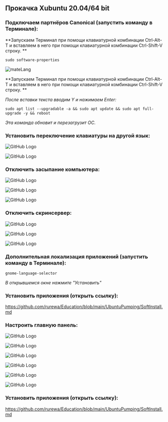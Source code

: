 ## Прокачка Xubuntu 20.04/64 bit

### Подключаем партнёров Canonical (запустить команду в Терминале):

**Запускаем Терминал при помощи клавиатурной комбинации Ctrl-Alt-T и вставляем в него при помощи клавиатурной комбинации Ctrl-Shift-V строку. **

`sudo software-properties`

![mateLang](images/Partners.png)

**Запускаем Терминал при помощи клавиатурной комбинации Ctrl-Alt-T и вставляем в него при помощи клавиатурной комбинации Ctrl-Shift-V строку. **

*После вставки текста вводим Y и нажимаем Enter:*

`sudo apt list --upgradable -a && sudo apt update && sudo apt full-upgrade -y && reboot`

*Эта команда обновит и перезагрузит ОС.*

### Установить переключение клавиатуры на другой язык:

![GitHub Logo](images/xubuntu_key.png)

![GitHub Logo](images/xubuntu_key2.png)

### Отключить засыпание компьютера:

![GitHub Logo](images/xubuntu_power0.png)

![GitHub Logo](images/xubuntu_power1.png)

![GitHub Logo](images/xubuntu_power2.png)

### Отключить скринсервер:

![GitHub Logo](images/xubuntu_screen0.png)

![GitHub Logo](images/xubuntu_screen1.png)

![GitHub Logo](images/xubuntu_screen2.png)

### Дополнительная локализация приложений (запустить команду в Терминале):

`gnome-language-selector`

*В открывшемся окне нажмите "Установить"*

### Установить приложения (открыть ссылку):

https://github.com/rurewa/Education/blob/main/UbuntuPumping/SoftInstall.md

### Настроить главную панель:

![GitHub Logo](images/xubuntu_widget0.png)

![GitHub Logo](images/xubuntu_widget1.png)

![GitHub Logo](images/xubuntu_widget2.png)

![GitHub Logo](images/xubuntu_widget3.png)

![GitHub Logo](images/xubuntu_widget4.png)

![GitHub Logo](images/xubuntu_widget5.png)

### Установить приложения (открыть ссылку):

https://github.com/rurewa/Education/blob/main/UbuntuPumping/SoftInstall.md
